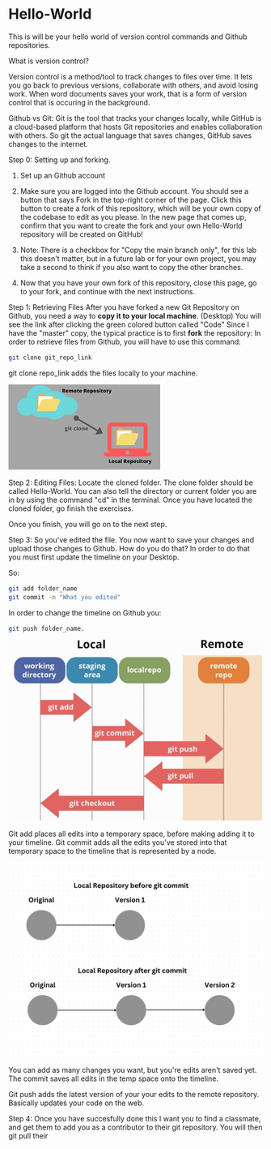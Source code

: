 # Hello-World
This is will be your hello world of version control commands and Github repositories. 

What is version control?

Version control is a method/tool to track changes to files over time. It lets you go back to previous versions, collaborate with others, and avoid losing work. When word documents saves your work, that is a form of version control that is occuring in the background. 

Github vs Git:
Git is the tool that tracks your changes locally, while GitHub is a cloud-based platform that hosts Git repositories and enables collaboration with others. So git the actual language that saves changes, GitHub saves changes to the internet. 

Step 0: Setting up and forking. 
1. Set up an Github account
2. Make sure you are logged into the Github account. You should see a button that says Fork in the top-right corner of the page. Click this button to create a fork of this repository, which will be your own copy of the codebase to edit as you please. In the new page that comes up, confirm that you want to create the fork and your own Hello-World repository will be created on GitHub!
3. Note: There is a checkbox for "Copy the main branch only", for this lab this doesn't matter, but in a future lab or for your own project, you may take a second to think if you also want to copy the other branches.

4. Now that you have your own fork of this repository, close this page, go to your fork, and continue with the next instructions.

Step 1: Retrieving Files
After you have forked a new Git Repository on Github, you need a way to **copy it to your local machine**. (Desktop)
You will see the link after clicking the green colored button called "Code"
Since I have the "master" copy, the typical practice is to first **fork** the repository:
In order to retrieve files from Github, you will have to use this command:

```bash
git clone git_repo_link
```

git clone repo_link adds the files locally to your machine.

![Image Test](/Images/git%20clone.png)

Step 2: Editing Files:
Locate the cloned folder. The clone folder should be called Hello-World. You can also tell the directory or current folder you are in by using the command "cd" in the terminal. 
Once you have located the cloned folder, go finish the exercises. 

Once you finish, you will go on to the next step. 

Step 3:
So you've edited the file. You now want to save your changes and upload those changes to Github. 
How do you do that?
In order to do that you must first update the timeline on your Desktop. 

So:
```bash
git add folder_name 
git commit -m "What you edited"
```

In order to change the timeline on Github you:
```bash
git push folder_name. 
```

![Image Test](/Images/gitadd.png)

Git add places all edits into a temporary space, before making adding it to your timeline. 
Git commit adds all the edits you've stored into that temporary space to the timeline that is represented by a node. 

![Image Test](/Images/git%20commit.png)

You can add as many changes you want, but you're edits aren't saved yet. The commit saves all edits in the temp space onto the timeline. 

Git push adds the latest version of your your edits to the remote repository. Basically updates your code on the web. 







Step 4:
Once you have succesfully done this I want you to find a classmate, and get them to add you as a contributor to their git repository. 
You will then git pull their 

